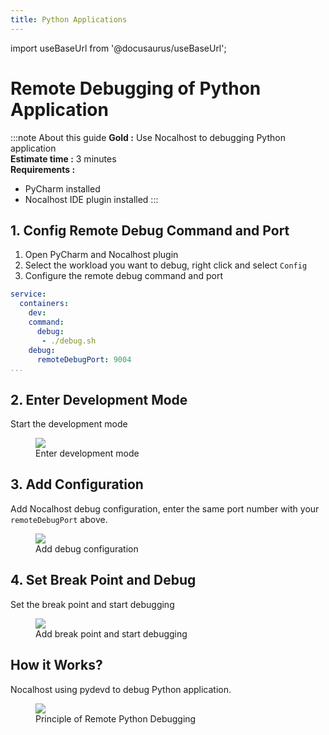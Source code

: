 ```yaml
---
title: Python Applications
---
```


import useBaseUrl from '@docusaurus/useBaseUrl';

# Remote Debugging of Python Application

:::note About this guide
**Gold :**  Use Nocalhost to debugging Python application <br />
**Estimate time :** 3 minutes<br />
**Requirements :**
- PyCharm installed
- Nocalhost IDE plugin installed
:::

## 1. Config Remote Debug Command and Port

1. Open PyCharm and Nocalhost plugin
2. Select the workload you want to debug, right click and select `Config`
2. Configure the remote debug command and port

```yaml {5-8}
service:
  containers:
    dev:
    command:
      debug:
       - ./debug.sh
    debug:
      remoteDebugPort: 9004
...
```

## 2. Enter Development Mode

Start the development mode

<figure className="img-frame">
  <img className="gif-img" src={useBaseUrl('/img/debug/python-devmode.gif')} />
  <figcaption>Enter development mode</figcaption>
</figure>

## 3. Add Configuration

Add Nocalhost debug configuration, enter the same port number with your `remoteDebugPort` above.

<figure className="img-frame">
  <img className="gif-img" src={useBaseUrl('/img/debug/python-add-config.gif')} />
  <figcaption>Add debug configuration</figcaption>
</figure>

## 4. Set Break Point and Debug

Set the break point and start debugging 

<figure className="img-frame">
  <img className="gif-img" src={useBaseUrl('/img/debug/python-break-debug.gif')} />
  <figcaption>Add break point and start debugging</figcaption>
</figure>

## How it Works?

Nocalhost using pydevd to debug Python application.

<figure className="img-frame">
  <img className="gif-img" src={useBaseUrl('/img/debug/python-debug.jpg')} />
  <figcaption>Principle of Remote Python Debugging</figcaption>
</figure>

